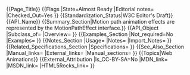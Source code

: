 {{Page_Title}}
{{Flags
|State=Almost Ready
|Editorial notes=
|Checked_Out=Yes
}}
{{Standardization_Status|W3C Editor's Draft}}
{{API_Name}}
{{Summary_Section|Motion path animation effects are represented by the MotionPathEffect interface.}}
{{API_Object
|Subclass_of=
|Overview=
}}
{{Examples_Section
|Not_required=No
|Examples=
}}
{{Notes_Section
|Usage=
|Notes=
|Import_Notes=
}}
{{Related_Specifications_Section
|Specifications=
}}
{{See_Also_Section
|Manual_links=
|External_links=
|Manual_sections=
}}
{{Topics|Web Animations}}
{{External_Attribution
|Is_CC-BY-SA=No
|MDN_link=
|MSDN_link=
|HTML5Rocks_link=
}}